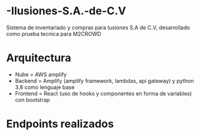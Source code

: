 # -Ilusiones-S.A.-de-C.V
Sistema de inventariado y compras para Iusiones S.A de C.V, desarrollado como prueba tecnica para M2CROWD

# Arquitectura

* Nube =  AWS amplify
* Backend = Amplify (amplify framework, lambdas, api gateway) y python 3.8 como lenguaje base
* Frontend = React (uso de hooks y componentes en forma de variables) con bootstrap

# Endpoints realizados



